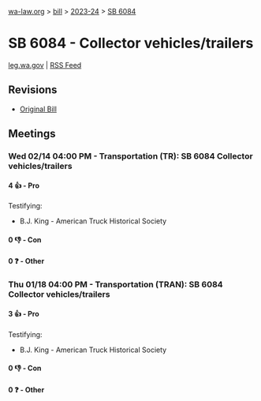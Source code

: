 [wa-law.org](/) > [bill](/bill/) > [2023-24](/bill/2023-24/) > [SB 6084](/bill/2023-24/sb/6084/)

# SB 6084 - Collector vehicles/trailers
[leg.wa.gov](https://app.leg.wa.gov/billsummary?BillNumber=6084&Year=2023&Initiative=false) | [RSS Feed](./rss.xml)

## Revisions
* [Original Bill](1/)

## Meetings
### Wed 02/14 04:00 PM - Transportation (TR): SB 6084 Collector vehicles/trailers
#### 4 👍 - Pro
Testifying:
* B.J. King - American Truck Historical Society

#### 0 👎 - Con

#### 0 ❓ - Other

### Thu 01/18 04:00 PM - Transportation (TRAN): SB 6084 Collector vehicles/trailers
#### 3 👍 - Pro
Testifying:
* B.J. King - American Truck Historical Society

#### 0 👎 - Con

#### 0 ❓ - Other
